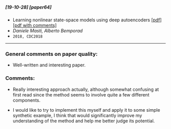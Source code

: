 ##### [19-10-28] [paper64]
- Learning nonlinear state-space models using deep autoencoders [[pdf]](http://cse.lab.imtlucca.it/~bemporad/publications/papers/cdc18-autoencoders.pdf)  [[pdf with comments]](https://github.com/fregu856/papers/blob/master/commented_pdfs/Learning%20nonlinear%20state-space%20models%20using%20deep%20autoencoders.pdf)
- *Daniele Masti, Alberto Bemporad*
- `2018, CDC2018`

***

### General comments on paper quality:
- Well-written and interesting paper.

### Comments:
- Really interesting approach actually, although somewhat confusing at first read since the method seems to involve quite a few different components.

- I would like to try to implement this myself and apply it to some simple synthetic example, I think that would significantly improve my understanding of the method and help me better judge its potential.
